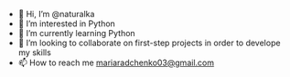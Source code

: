 - 👋 Hi, I’m @naturalka
- 👀 I’m interested in Python
- 🌱 I’m currently learning Python
- 💞️ I’m looking to collaborate on first-step projects in order to develope my skills
- 📫 How to reach me mariaradchenko03@gmail.com

<!---
naturalka/naturalka is a ✨ special ✨ repository because its `README.md` (this file) appears on your GitHub profile.
You can click the Preview link to take a look at your changes.
--->
